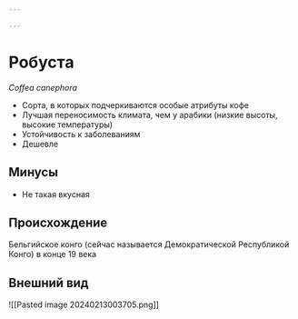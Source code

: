 ```yaml
---

---
```

# Робуста
*Coffea canephora*

- Сорта, в которых подчеркиваются особые атрибуты кофе
- Лучшая переносимость климата, чем у арабики (низкие высоты, высокие температуры)
- Устойчивость к заболеваниям
- Дешевле

## Минусы
- Не такая вкусная
## Происхождение
Бельгийское конго (сейчас называется Демократической Республикой Конго) в конце 19 века

## Внешний вид
![[Pasted image 20240213003705.png]]
